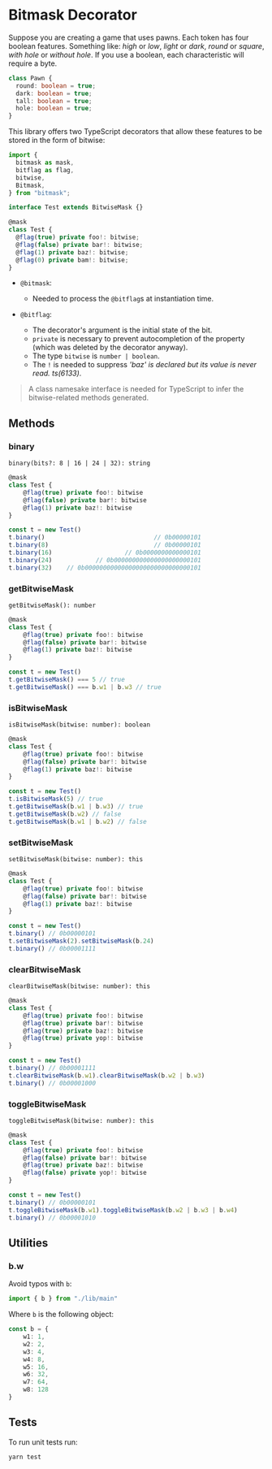 # Bitmask Decorator

Suppose you are creating a game that uses pawns. Each token has four boolean features. Something like: *high* or *low*, *light* or *dark*, *round* or *square*, *with hole* or *without hole*.
If you use a boolean, each characteristic will require a byte.

```ts
class Pawn {
  round: boolean = true;
  dark: boolean = true;
  tall: boolean = true;
  hole: boolean = true;
}
```

This library offers two TypeScript decorators that allow these features to be stored in the form of bitwise:

```ts
import {
  bitmask as mask,
  bitflag as flag,
  bitwise,
  Bitmask,
} from "bitmask";

interface Test extends BitwiseMask {}

@mask
class Test {
  @flag(true) private foo!: bitwise;
  @flag(false) private bar!: bitwise;
  @flag(1) private baz!: bitwise;
  @flag(0) private bam!: bitwise;
}
```

- `@bitmask`:
  - Needed to process the `@bitflag`s at instantiation time.

- `@bitflag`:
  - The decorator's argument is the initial state of the bit.
  - `private` is necessary to prevent autocompletion of the property (which was deleted by the decorator anyway).
  - The type `bitwise` is `number | boolean`.
  - The `!` is needed to suppress _'baz' is declared but its value is never read. ts(6133)_.

> A class namesake interface is needed for TypeScript to infer the bitwise-related methods generated.

## Methods

### binary
`binary(bits?: 8 | 16 | 24 | 32): string`

```ts
@mask
class Test {
    @flag(true) private foo!: bitwise
    @flag(false) private bar!: bitwise
    @flag(1) private baz!: bitwise
}

const t = new Test()
t.binary()                              // 0b00000101
t.binary(8)                             // 0b00000101
t.binary(16)                    // 0b0000000000000101
t.binary(24)            // 0b000000000000000000000101
t.binary(32)    // 0b00000000000000000000000000000101
```

### getBitwiseMask
`getBitwiseMask(): number`

```ts
@mask
class Test {
    @flag(true) private foo!: bitwise
    @flag(false) private bar!: bitwise
    @flag(1) private baz!: bitwise
}

const t = new Test()
t.getBitwiseMask() === 5 // true
t.getBitwiseMask() === b.w1 | b.w3 // true
```

### isBitwiseMask
`isBitwiseMask(bitwise: number): boolean`

```ts
@mask
class Test {
    @flag(true) private foo!: bitwise
    @flag(false) private bar!: bitwise
    @flag(1) private baz!: bitwise
}

const t = new Test()
t.isBitwiseMask(5) // true
t.getBitwiseMask(b.w1 | b.w3) // true
t.getBitwiseMask(b.w2) // false
t.getBitwiseMask(b.w1 | b.w2) // false
```

### setBitwiseMask
`setBitwiseMask(bitwise: number): this`

```ts
@mask
class Test {
    @flag(true) private foo!: bitwise
    @flag(false) private bar!: bitwise
    @flag(1) private baz!: bitwise
}

const t = new Test()
t.binary() // 0b00000101
t.setBitwiseMask(2).setBitwiseMask(b.24)
t.binary() // 0b00001111
```

### clearBitwiseMask
`clearBitwiseMask(bitwise: number): this`

```ts
@mask
class Test {
    @flag(true) private foo!: bitwise
    @flag(true) private bar!: bitwise
    @flag(true) private baz!: bitwise
    @flag(true) private yop!: bitwise
}

const t = new Test()
t.binary() // 0b00001111
t.clearBitwiseMask(b.w1).clearBitwiseMask(b.w2 | b.w3)
t.binary() // 0b00001000
```

### toggleBitwiseMask
`toggleBitwiseMask(bitwise: number): this`

```ts
@mask
class Test {
    @flag(true) private foo!: bitwise
    @flag(false) private bar!: bitwise
    @flag(true) private baz!: bitwise
    @flag(false) private yop!: bitwise
}

const t = new Test()
t.binary() // 0b00000101
t.toggleBitwiseMask(b.w1).toggleBitwiseMask(b.w2 | b.w3 | b.w4)
t.binary() // 0b00001010
```

## Utilities

### b.w

Avoid typos with `b`:

```ts
import { b } from "./lib/main"
```

Where `b` is the following object:

```ts
const b = {
    w1: 1,
    w2: 2,
    w3: 4,
    w4: 8,
    w5: 16,
    w6: 32,
    w7: 64,
    w8: 128
}
```

## Tests

To run unit tests run:

```
yarn test
```
